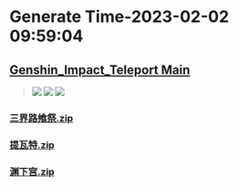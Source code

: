 # Generate Time-2023-02-02 09:59:04

## [Genshin_Impact_Teleport Main](https://github.com/Sam5440/Genshin_Impact_Teleport/edit/main/README.md)

>![](https://komarev.com/ghpvc/?username=done439)
>![](https://komarev.com/ghpvc/?username=done438)
>![](https://komarev.com/ghpvc/?username=done437)

### [三界路飨祭.zip](https://raw.githubusercontent.com/Sam5440/Genshin_Impact_Teleport/download/AutoGeneratePoint/Points%28SortByItemKind%29%5Bver2.8%5D%5Bcn-en%5D%5B2022-10-19%5D/Teleport%20ALL%20Range15m%20y_offset_3m%20CN/%E6%80%AA%E7%89%A9/%E6%BC%82%E6%B5%AE%E7%81%B5/%E4%B8%89%E7%95%8C%E8%B7%AF%E9%A3%A8%E7%A5%AD.zip)

### [提瓦特.zip](https://raw.githubusercontent.com/Sam5440/Genshin_Impact_Teleport/download/AutoGeneratePoint/Points%28SortByItemKind%29%5Bver2.8%5D%5Bcn-en%5D%5B2022-10-19%5D/Teleport%20ALL%20Range15m%20y_offset_3m%20CN/%E6%80%AA%E7%89%A9/%E6%BC%82%E6%B5%AE%E7%81%B5/%E6%8F%90%E7%93%A6%E7%89%B9.zip)

### [渊下宫.zip](https://raw.githubusercontent.com/Sam5440/Genshin_Impact_Teleport/download/AutoGeneratePoint/Points%28SortByItemKind%29%5Bver2.8%5D%5Bcn-en%5D%5B2022-10-19%5D/Teleport%20ALL%20Range15m%20y_offset_3m%20CN/%E6%80%AA%E7%89%A9/%E6%BC%82%E6%B5%AE%E7%81%B5/%E6%B8%8A%E4%B8%8B%E5%AE%AB.zip)

